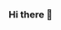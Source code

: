 ### Hi there 👋

<!--
**dlizcano/dlizcano** is a ✨ _special_ ✨ repository because its `README.md` (this file) appears on your GitHub profile.

Here are some ideas to get you started:

- 🔭 I’m currently working on Awake, biodiversity monitoring using bioacoustics 
- 🌱 I’m currently learning about soundscape analysis
- 👯 I’m looking to collaborate on biodiversity and spatial data analysis
- 🤔 I’m looking for help with old data sets 
- 💬 Ask me about Tapirs
- 📫 How to reach me: @dlizcano
- 😄 Pronouns: ...
- ⚡ Fun fact: ...
-->
